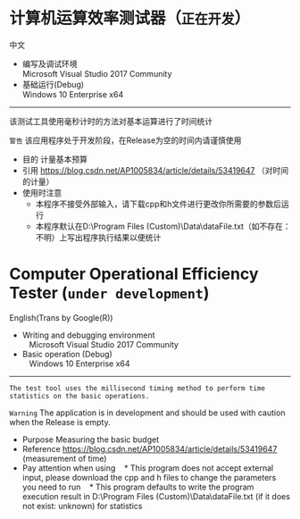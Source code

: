 计算机运算效率测试器（`正在开发`）
=======
中文
* 编写及调试环境<br>
  Microsoft Visual Studio 2017 Community
* 基础运行(Debug)<br>
  Windows 10 Enterprise x64
-------
该测试工具使用毫秒计时的方法对基本运算进行了时间统计
    
`警告`
    该应用程序处于开发阶段，在Release为空的时间内请谨慎使用
* 目的
计量基本预算
* 引用
https://blog.csdn.net/AP1005834/article/details/53419647 （对时间的计量）
* 使用时注意
  * 本程序不接受外部输入，请下载cpp和h文件进行更改你所需要的参数后运行
  * 本程序默认在D:\Program Files (Custom)\Data\dataFile.txt（如不存在：不明）上写出程序执行结果以便统计
  

Computer Operational Efficiency Tester (`under development`)
=======
English(Trans by Google(R))
* Writing and debugging environment<br>
   Microsoft Visual Studio 2017 Community
* Basic operation (Debug)<br>
   Windows 10 Enterprise x64
-------
    The test tool uses the millisecond timing method to perform time statistics on the basic operations.
`Warning`
    The application is in development and should be used with caution when the Release is empty.
* Purpose
Measuring the basic budget
* Reference
https://blog.csdn.net/AP1005834/article/details/53419647 (measurement of time)
* Pay attention when using
   * This program does not accept external input, please download the cpp and h files to change the parameters you need to run
   * This program defaults to write the program execution result in D:\Program Files (Custom)\Data\dataFile.txt (if it does not exist: unknown) for statistics
